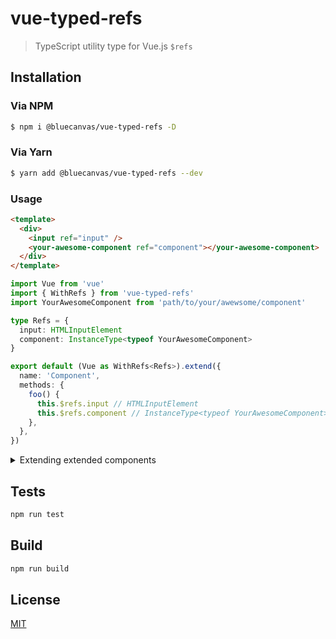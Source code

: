 # vue-typed-refs

> TypeScript utility type for Vue.js `$refs`

## Installation

### Via NPM

```bash
$ npm i @bluecanvas/vue-typed-refs -D
```

### Via Yarn

```bash
$ yarn add @bluecanvas/vue-typed-refs --dev
```

### Usage

```html
<template>
  <div>
    <input ref="input" />
    <your-awesome-component ref="component"></your-awesome-component>
  </div>
</template>
```

```ts
import Vue from 'vue'
import { WithRefs } from 'vue-typed-refs'
import YourAwesomeComponent from 'path/to/your/awewsome/component'

type Refs = {
  input: HTMLInputElement
  component: InstanceType<typeof YourAwesomeComponent>
}

export default (Vue as WithRefs<Refs>).extend({
  name: 'Component',
  methods: {
    foo() {
      this.$refs.input // HTMLInputElement
      this.$refs.component // InstanceType<typeof YourAwesomeComponent>
    },
  },
})
```

<details>
<summary>Extending extended components</summary>

```ts
// YourAwesomeExtendedComponent.vue
// ...

export default Vue.extend({
  // ...
  methods: {
    baz() {},
  },
  // ...
})
```

```ts
// ...
import YourAwesomeExtendedComponent from 'path/to/your/awewsome/extended/component'

export default (YourAwesomeExtendedComponent as WithRefs<
  Refs,
  typeof YourAwesomeExtendedComponent
>).extend({})
```

</details>

## Tests

```bash
npm run test
```

## Build

```bash
npm run build
```

## License

[MIT](http://opensource.org/licenses/MIT)
